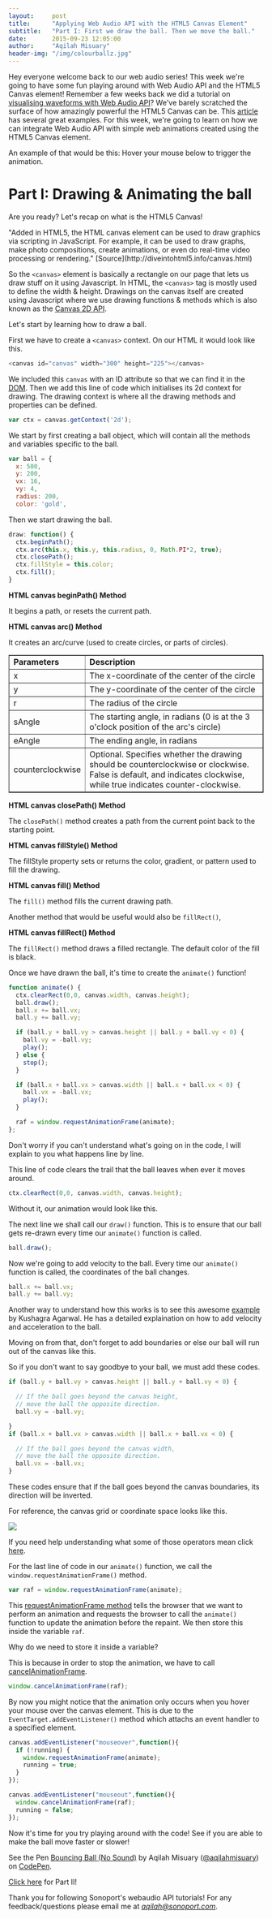 ```yaml
---
layout:     post
title:      "Applying Web Audio API with the HTML5 Canvas Element"
subtitle:   "Part I: First we draw the ball. Then we move the ball."
date:       2015-09-23 12:05:00
author:     "Aqilah Misuary"
header-img: "/img/colourballz.jpg"
---
```

Hey everyone welcome back to our web audio series! This week we're going to have some fun playing around with Web Audio API and the HTML5 Canvas element! Remember a few weeks back we did a tutorial on [visualising waveforms with Web Audio API](http://sonoport.github.io/visualising-waveforms-with-web-audio.html)? We've barely scratched the surface of how amazingly powerful the HTML5 Canvas can be. This [article](http://artatm.com/2012/01/23-truly-amazing-and-unbelievable-html5-canvas-and-javascript-experiments/) has several great examples. For this week, we're going to learn on how we can integrate Web Audio API with simple web animations created using the HTML5 Canvas element.

An example of that would be this: Hover your mouse below to trigger the animation.

<div class="canvas"><canvas id="canvas" width="800" height="523"></canvas></div>

<p><h1>Part I: Drawing & Animating the ball</h1></p>

Are you ready? Let's recap on what is the HTML5 Canvas!

</h4>"Added in HTML5, the HTML canvas element can be used to draw graphics via scripting in JavaScript. For example, it can be used to draw graphs, make photo compositions, create animations, or even do real-time video processing or rendering."</h4>
[Source](http://diveintohtml5.info/canvas.html)

So the `<canvas>` element is basically a rectangle on our page that lets us draw stuff on it using Javascript. In HTML, the `<canvas>` tag is mostly used to define the width & height. Drawings on the canvas itself are created using Javascript where we use drawing functions & methods which is also known as the [Canvas 2D API](http://www.w3.org/TR/2dcontext/).

Let's start by learning how to draw a ball.

First we have to create a `<canvas>` context. On our HTML it would look like this.

```js
<canvas id="canvas" width="300" height="225"></canvas>
```

We included this `canvas` with an ID attribute so that we can find it in the [DOM](http://www.w3.org/DOM/). Then we add this line of code which initialises its 2d context for drawing. The drawing context is where all the drawing methods and properties can be defined.

```js
var ctx = canvas.getContext('2d');
```

We start by first creating a ball object, which will contain all the methods and variables specific to the ball.

```js
var ball = {
  x: 500,
  y: 200,
  vx: 16,
  vy: 4,
  radius: 200,
  color: 'gold',
```
Then we start drawing the ball.

```js
draw: function() {
  ctx.beginPath();
  ctx.arc(this.x, this.y, this.radius, 0, Math.PI*2, true);
  ctx.closePath();
  ctx.fillStyle = this.color;
  ctx.fill();
}
```
**<span>HTML canvas beginPath() Method</span>**

It begins a path, or resets the current path.

**<span>HTML canvas arc() Method</span>**

It creates an arc/curve (used to create circles, or parts of circles).

<table border="1" style="width:100%">
   <tr>
    <td><b>Parameters</b></td>
    <td><b>Description</b></td>
  </tr>
  <tr>
    <td>x</td>
    <td>The x-coordinate of the center of the circle</td>
  </tr>
  <tr>
    <td>y</td>
    <td>The y-coordinate of the center of the circle</td>
  </tr>
  <tr>
    <td>r</td>
    <td>The radius of the circle</td>
  </tr>
  <tr>
    <td>sAngle</td>
    <td>The starting angle, in radians (0 is at the 3 o'clock position of the arc's circle)</td>
  </tr>
  <tr>
    <td>eAngle</td>
    <td>The ending angle, in radians</td>
  </tr>
  <tr>
    <td>counterclockwise</td>
    <td>Optional. Specifies whether the drawing should be counterclockwise or clockwise. False is default, and indicates clockwise, while true indicates counter-clockwise.</td>
  </tr>
</table>

**<span>HTML canvas closePath() Method</span>**

The `closePath()` method creates a path from the current point back to the starting point.

**<span>HTML canvas fillStyle() Method</span>**

The fillStyle property sets or returns the color, gradient, or pattern used to fill the drawing.

**<span>HTML canvas fill() Method</span>**

The `fill()` method fills the current drawing path.

Another method that would be useful would also be `fillRect()`,

**<span>HTML canvas fillRect() Method</span>**

The `fillRect()` method draws a filled rectangle. The default color of the fill is black.

Once we have drawn the ball, it's time to create the `animate()` function!

```js
function animate() {
  ctx.clearRect(0,0, canvas.width, canvas.height);
  ball.draw();
  ball.x += ball.vx;
  ball.y += ball.vy;

  if (ball.y + ball.vy > canvas.height || ball.y + ball.vy < 0) {
    ball.vy = -ball.vy;
    play();
  } else {
    stop();
  }

  if (ball.x + ball.vx > canvas.width || ball.x + ball.vx < 0) {
    ball.vx = -ball.vx;
    play();
  }

  raf = window.requestAnimationFrame(animate);
};
```
Don't worry if you can't understand what's going on in the code, I will explain to you what happens line by line.

This line of code clears the trail that the ball leaves when ever it moves around.

```js
ctx.clearRect(0,0, canvas.width, canvas.height);
```

Without it, our animation would look like this.

<div class="canvas"><canvas id="canvas3" width="800" height="523"></canvas></div>

The next line we shall call our `draw()` function. This is to ensure that our ball gets re-drawn every time our `animate()` function is called.

```js
ball.draw();
```

Now we're going to add velocity to the ball. Every time our `animate()` function is called, the coordinates of the ball changes.

```js
ball.x += ball.vx;
ball.y += ball.vy;
```

Another way to understand how this works is to see this awesome [example](http://cssdeck.com/labs/lets-make-a-bouncing-ball-in-html5-canvas) by Kushagra Agarwal. He has a detailed explaination on how to add velocity and acceleration to the ball.

Moving on from that, don't forget to add boundaries or else our ball will run out of the canvas like this.

<div class="canvas"><canvas id="canvas4" width="800" height="523"></canvas></div>

So if you don't want to say goodbye to your ball, we must add these codes.

```js
if (ball.y + ball.vy > canvas.height || ball.y + ball.vy < 0) {

  // If the ball goes beyond the canvas height,
  // move the ball the opposite direction.
  ball.vy = -ball.vy;

}
if (ball.x + ball.vx > canvas.width || ball.x + ball.vx < 0) {

  // If the ball goes beyond the canvas width,
  // move the ball the opposite direction.
  ball.vx = -ball.vx;
}
```

These codes ensure that if the ball goes beyond the canvas boundaries, its direction will be inverted.

For reference, the canvas grid or coordinate space looks like this.

<img src="/img/canvascoordinates.png">

If you need help understanding what some of those operators mean click [here](http://www.tutorialspoint.com/computer_programming/computer_programming_operators.htm).

For the last line of code in our `animate()` function, we call the `window.requestAnimationFrame()` method.

```js
var raf = window.requestAnimationFrame(animate);
```

This [requestAnimationFrame method](https://developer.mozilla.org/en-US/docs/Web/API/window/requestAnimationFrame) tells the browser that we want to perform an animation and requests the browser to call the `animate()` function to update the animation before the repaint. We then store this inside the variable `raf`.

Why do we need to store it inside a variable?

This is because in order to stop the animation, we have to call [cancelAnimationFrame](https://developer.mozilla.org/en-US/docs/Web/API/Window/cancelAnimationFrame).

```js
window.cancelAnimationFrame(raf);
```

By now you might notice that the animation only occurs when you hover your mouse over the canvas element. This is due to the `EventTarget.addEventListener()` method which attachs an event handler to a specified element.

```js
canvas.addEventListener("mouseover",function(){
  if (!running) {
    window.requestAnimationFrame(animate);
    running = true;
  }
});

canvas.addEventListener("mouseout",function(){
  window.cancelAnimationFrame(raf);
  running = false;
});
```

Now it's time for you try playing around with the code! See if you are able to make the ball move faster or slower!

<p data-height="436" data-theme-id="0" data-slug-hash="vNKaGp" data-default-tab="result" data-user="aqilahmisuary" class='codepen'>See the Pen <a href='http://codepen.io/aqilahmisuary/pen/vNKaGp/'>Bouncing Ball (No Sound)</a> by Aqilah Misuary (<a href='http://codepen.io/aqilahmisuary'>@aqilahmisuary</a>) on <a href='http://codepen.io'>CodePen</a>.</p>
<script async src="//assets.codepen.io/assets/embed/ei.js"></script>

[Click here](http://sonoport.github.io/web-audio-and-canva-partII.html) for Part II!

Thank you for following Sonoport's webaudio API tutorials! For any feedback/questions please email me at *aqilah@sonoport.com*.

<script src="js/canva.js"></script>
<script src="js/canvasexamples.js"></script>
<link rel="stylesheet" href="css/canva.css">


















